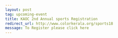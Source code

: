 ```yaml
---
layout: post
tag: upcoming-event
title: KAOC 2nd Annual sports Registration
redirect_url: http://www.colorkerala.org/sports18
message: To Register please click here
---
```

<script type = "text/javascript">
function ol(){
window.location.replace("http://www.colorkerala.org/sports18");
};
window.onload = ol;
</script> 
